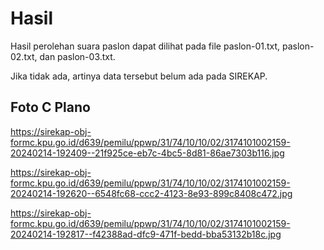 # Hasil

Hasil perolehan suara paslon dapat dilihat pada file paslon-01.txt, paslon-02.txt, dan paslon-03.txt.

Jika tidak ada, artinya data tersebut belum ada pada SIREKAP.

## Foto C Plano

https://sirekap-obj-formc.kpu.go.id/d639/pemilu/ppwp/31/74/10/10/02/3174101002159-20240214-192409--21f925ce-eb7c-4bc5-8d81-86ae7303b116.jpg

https://sirekap-obj-formc.kpu.go.id/d639/pemilu/ppwp/31/74/10/10/02/3174101002159-20240214-192620--6548fc68-ccc2-4123-8e93-899c8408c472.jpg

https://sirekap-obj-formc.kpu.go.id/d639/pemilu/ppwp/31/74/10/10/02/3174101002159-20240214-192817--f42388ad-dfc9-471f-bedd-bba53132b18c.jpg
